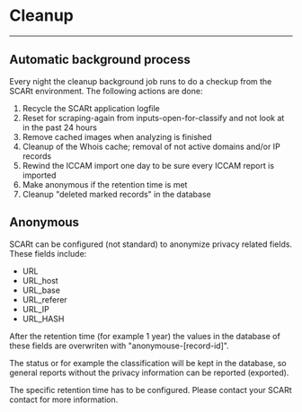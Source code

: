 # Cleanup

---

## Automatic background process

Every night the cleanup background job runs to do a checkup from the SCARt environment.
The following actions are done:

1. Recycle the SCARt application logfile
2. Reset for scraping-again from inputs-open-for-classify and not look at in the past 24 hours
3. Remove cached images when analyzing is finished
4. Cleanup of the Whois cache; removal of not active domains and/or IP records
5. Rewind the ICCAM import one day to be sure every ICCAM report is imported
6. Make anonymous if the retention time is met
7. Cleanup "deleted marked records" in the database

## Anonymous 

SCARt can be configured (not standard) to anonymize privacy related fields. These fields 
include:

- URL
- URL_host
- URL_base
- URL_referer
- URL_IP
- URL_HASH

After the retention time (for example 1 year) the values in the database of these fields 
are overwriten with "anonymouse-[record-id]". 

The status or for example the classification will be kept in the database, so general 
reports without the privacy information can be reported (exported).

The specific retention time has to be configured. Please contact your SCARt contact for 
more information.
